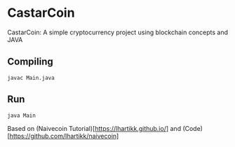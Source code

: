 # CastarCoin
CastarCoin: A simple cryptocurrency project using blockchain concepts and JAVA

## Compiling

```javac Main.java```

## Run
```java Main```

Based on (Naivecoin Tutorial)[https://lhartikk.github.io/] and (Code)[https://github.com/lhartikk/naivecoin]
